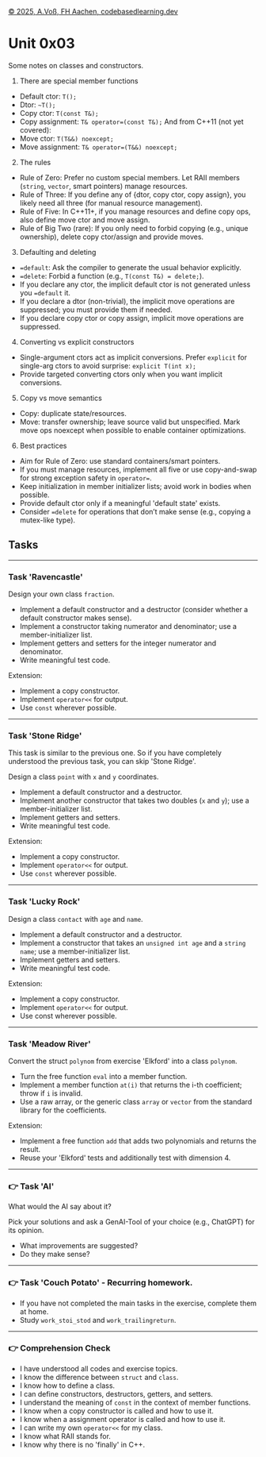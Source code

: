 [© 2025, A.Voß, FH Aachen, codebasedlearning.dev](mailto:info@codebasedlearning.dev)

# Unit 0x03

Some notes on classes and constructors.

1) There are special member functions
- Default ctor: `T();`
- Dtor: `~T();`
- Copy ctor: `T(const T&);`
- Copy assignment: `T& operator=(const T&);`
And from C++11 (not yet covered):
- Move ctor: `T(T&&) noexcept;`
- Move assignment: `T& operator=(T&&) noexcept;`

2) The rules
- Rule of Zero: Prefer no custom special members. Let RAII members (`string`, `vector`, smart pointers) manage resources.
- Rule of Three: If you define any of {dtor, copy ctor, copy assign}, you likely need all three (for manual resource management).
- Rule of Five: In C++11+, if you manage resources and define copy ops, also define move ctor and move assign.
- Rule of Big Two (rare): If you only need to forbid copying (e.g., unique ownership), delete copy ctor/assign and provide moves.

3) Defaulting and deleting
- `=default`: Ask the compiler to generate the usual behavior explicitly.
- `=delete`: Forbid a function (e.g., `T(const T&) = delete;`).
- If you declare any ctor, the implicit default ctor is not generated unless you `=default` it.
- If you declare a dtor (non-trivial), the implicit move operations are suppressed; you must provide them if needed.
- If you declare copy ctor or copy assign, implicit move operations are suppressed.

4) Converting vs explicit constructors
- Single-argument ctors act as implicit conversions. Prefer `explicit` for single-arg ctors to avoid surprise: `explicit T(int x);`
- Provide targeted converting ctors only when you want implicit conversions.

5) Copy vs move semantics
- Copy: duplicate state/resources.
- Move: transfer ownership; leave source valid but unspecified. Mark move ops noexcept when possible to enable container optimizations.

6) Best practices
- Aim for Rule of Zero: use standard containers/smart pointers.
- If you must manage resources, implement all five or use copy-and-swap for strong exception safety in `operator=`.
- Keep initialization in member initializer lists; avoid work in bodies when possible.
- Provide default ctor only if a meaningful 'default state' exists.
- Consider `=delete` for operations that don’t make sense (e.g., copying a mutex-like type).


## Tasks

<hr>

### Task 'Ravencastle'

Design your own class `fraction`.
- Implement a default constructor and a destructor (consider whether a default constructor makes sense).
- Implement a constructor taking numerator and denominator; use a member-initializer list.
- Implement getters and setters for the integer numerator and denominator.
- Write meaningful test code.

Extension:

- Implement a copy constructor.
- Implement `operator<<` for output.
- Use `const` wherever possible.

<hr>

### Task 'Stone Ridge'

This task is similar to the previous one. So if you have completely understood the previous task, 
you can skip 'Stone Ridge'.

Design a class `point` with `x` and `y` coordinates.
- Implement a default constructor and a destructor.
- Implement another constructor that takes two doubles (`x` and `y`); use a member-initializer list.
- Implement getters and setters.
- Write meaningful test code.

Extension:

- Implement a copy constructor.
- Implement `operator<<` for output.
- Use `const` wherever possible.

<hr>

### Task 'Lucky Rock'

Design a class `contact` with `age` and `name`.
- Implement a default constructor and a destructor.
- Implement a constructor that takes an `unsigned int age` and a `string name`; use a member-initializer list.
- Implement getters and setters.
- Write meaningful test code.

Extension:

- Implement a copy constructor.
- Implement `operator<<` for output.
- Use const wherever possible.

<hr>

### Task 'Meadow River'

Convert the struct `polynom` from exercise 'Elkford' into a class `polynom`.
- Turn the free function `eval` into a member function.
- Implement a member function `at(i)` that returns the i-th coefficient; 
  throw if `i` is invalid.
- Use a raw array, or the generic class `array` or `vector` from the standard library
  for the coefficients.

Extension:

- Implement a free function `add` that adds two polynomials and returns the result.
- Reuse your 'Elkford' tests and additionally test with dimension 4.

<hr>

### 👉 Task 'AI'

What would the AI say about it?

Pick your solutions and ask a GenAI-Tool of your choice (e.g., ChatGPT) for its opinion.
- What improvements are suggested?
- Do they make sense?

<hr>

### 👉 Task 'Couch Potato' - Recurring homework.

- If you have not completed the main tasks in the exercise, complete them at home.
- Study `work_stoi_stod` and `work_trailingreturn`.

<hr>

### 👉 Comprehension Check

- I have understood all codes and exercise topics.
- I know the difference between `struct` and `class`. 
- I know how to define a class. 
- I can define constructors, destructors, getters, and setters. 
- I understand the meaning of `const` in the context of member functions. 
- I know when a copy constructor is called and how to use it. 
- I know when a assignment operator is called and how to use it.
- I can write my own `operator<<` for my class.
- I know what RAII stands for.
- I know why there is no 'finally' in C++.
